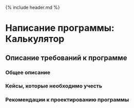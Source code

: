 {% include header.md %}

Написание программы: Калькулятор
====================

Описание требований к программе
---------------------
### Общее описание


### Кейсы, которые необходимо учесть


### Рекомендации к проектированию программы

